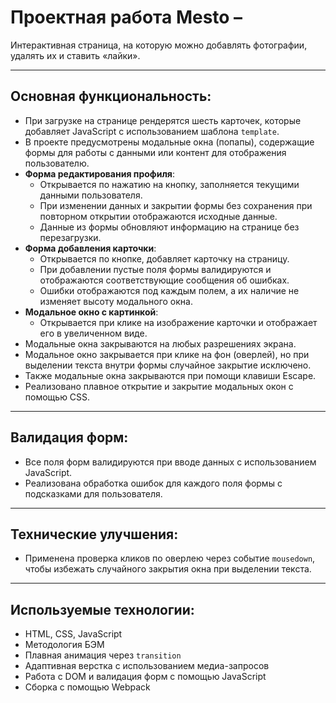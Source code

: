 # Проектная работа Mesto –  

Интерактивная страница, на которую можно добавлять фотографии, удалять их и ставить «лайки».

---

## Основная функциональность:

- При загрузке на странице рендерятся шесть карточек, которые добавляет JavaScript с использованием шаблона `template`.  
- В проекте предусмотрены модальные окна (попапы), содержащие формы для работы с данными или контент для отображения пользователю.  
- **Форма редактирования профиля**:  
  - Открывается по нажатию на кнопку, заполняется текущими данными пользователя.  
  - При изменении данных и закрытии формы без сохранения при повторном открытии отображаются исходные данные.  
  - Данные из формы обновляют информацию на странице без перезагрузки.  
- **Форма добавления карточки**:  
  - Открывается по кнопке, добавляет карточку на страницу.  
  - При добавлении пустые поля формы валидируются и отображаются соответствующие сообщения об ошибках.  
  - Ошибки отображаются под каждым полем, а их наличие не изменяет высоту модального окна.  
- **Модальное окно с картинкой**:  
  - Открывается при клике на изображение карточки и отображает его в увеличенном виде.  
- Модальные окна закрываются на любых разрешениях экрана.  
- Модальное окно закрывается при клике на фон (оверлей), но при выделении текста внутри формы случайное закрытие исключено. 
- Также модальные окна закрываются при помощи клавиши Escape. 
- Реализовано плавное открытие и закрытие модальных окон с помощью CSS.  

---

## Валидация форм:

- Все поля форм валидируются при вводе данных с использованием JavaScript.   
- Реализована обработка ошибок для каждого поля формы с подсказками для пользователя.  

---

## Технические улучшения:

- Применена проверка кликов по оверлею через событие `mousedown`, чтобы избежать случайного закрытия окна при выделении текста.  

---

## Используемые технологии:

- HTML, CSS, JavaScript  
- Методология БЭМ  
- Плавная анимация через `transition`  
- Адаптивная верстка с использованием медиа-запросов  
- Работа с DOM и валидация форм с помощью JavaScript  
- Сборка с помощью Webpack